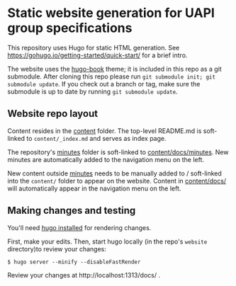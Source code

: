 # Static website generation for UAPI group specifications

This repository uses Hugo for static HTML generation.
See https://gohugo.io/getting-started/quick-start/ for a brief intro.

The website uses the [hugo-book](https://github.com/alex-shpak/hugo-book) theme; it is included in this repo as a git submodule.
After cloning this repo please run `git submodule init; git submodule update`.
If you check out a branch or tag, make sure the submodule is up to date by running `git submodule update`.

## Website repo layout

Content resides in the [content](content/) folder.
The top-level README.md is soft-linked to `content/_index.md` and serves as index page.

The repository's [minutes](../minutes) folder is soft-linked to [content/docs/minutes](content/docs/minutes).
New minutes are automatically added to the navigation menu on the left.

New content outside [minutes](../minutes) needs to be manually added to / soft-linked into the `content/` folder to appear on the website.
Content in [content/docs/](content/docs/) will automatically appear in the navigation menu on the left.

## Making changes and testing

You'll need [hugo installed](https://gohugo.io/getting-started/installing/) for rendering changes.

First, make your edits.
Then, start hugo locally (in the repo's `website` directory)to review your changes:

```shell
$ hugo server --minify --disableFastRender
```

Review your changes at http://localhost:1313/docs/ .
